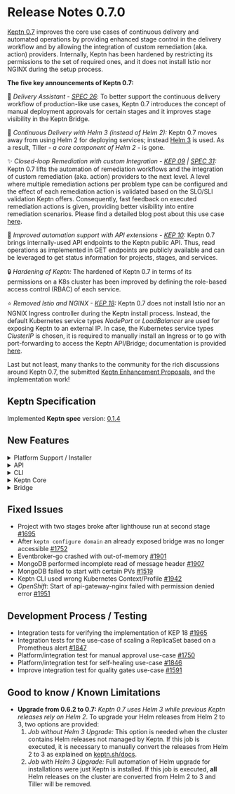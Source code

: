 # Release Notes 0.7.0

[Keptn 0.7](https://medium.com/keptn/advanced-production-support-with-keptn-0-7-d24f9cac8805) improves the core use cases of continuous delivery and automated operations by providing enhanced stage control in the delivery workflow and by allowing the integration of custom remediation (aka. action) providers. Internally, Keptn has been hardened by restricting its permissions to the set of required ones, and it does not install Istio nor NGINX during the setup process. 

**The five key announcements of Keptn 0.7:**

:rocket: *Delivery Assistant - [SPEC 26](https://github.com/keptn/spec/pull/26)*: To better support the continuous delivery workflow of production-like use cases, Keptn 0.7 introduces the concept of manual deployment approvals for certain stages and it improves stage visibility in the Keptn Bridge.

:star2: *Continuous Delivery with Helm 3 (instead of Helm 2):* Keptn 0.7 moves away from using Helm 2 for deploying services; instead [Helm 3](https://helm.sh/blog/helm-3-released/) is used. As a result, Tiller - *a core component of Helm 2* - is gone. 

:sparkles: *Closed-loop Remediation with custom Integration  - [KEP 09](https://github.com/keptn/enhancement-proposals/pull/9) | [SPEC 31](https://github.com/keptn/spec/pull/31):* Keptn 0.7 lifts the automation of remediation workflows and the integration of custom remediation (aka. action) providers to the next level. A level where multiple remediation actions per problem type can be configured and the effect of each remediation action is validated based on the SLO/SLI validation Keptn offers. Consequently, fast feedback on executed remediation actions is given, providing better visibility into entire remediation scenarios. Please find a detailed blog post about this use case [here](https://medium.com/keptn/closed-loop-remediation-with-custom-integrations-43bde377b796).

:tada: *Improved automation support with API extensions - [KEP 10](https://github.com/keptn/enhancement-proposals/pull/10):* Keptn 0.7 brings internally-used API endpoints to the Keptn public API. Thus, read operations as implemented in GET endpoints are publicly available and can be leveraged to get status information for projects, stages, and services.

:lock: *Hardening of Keptn:* The hardened of Keptn 0.7 in terms of its permissions on a K8s cluster has been improved by defining the role-based access control (RBAC) of each service.  

:star: *Removed Istio and NGINX - [KEP 18](https://github.com/keptn/enhancement-proposals/pull/18):* Keptn 0.7 does not install Istio nor an NGNIX Ingress controller during the Keptn install process. Instead, the default Kubernetes service types *NodePort* or *LoadBalancer* are used for exposing Keptn to an external IP. In case, the Kubernetes service types *ClusterIP* is chosen, it is required to manually install an Ingress or to go with port-forwarding to access the Keptn API/Bridge; documentation is provided [here](https://keptn.sh/docs/0.7.x/operate/install/).

Last but not least, many thanks to the community for the rich discussions around Keptn 0.7, the submitted [Keptn Enhancement Proposals](https://github.com/keptn/enhancement-proposals), and the implementation work!

## Keptn Specification

Implemented **Keptn spec** version: [0.1.4](https://github.com/keptn/spec/tree/0.1.4)

## New Features

<details><summary>Platform Support / Installer</summary>
<p>

- Kubernetes 1.14 - 1.18 support [#1777](https://github.com/keptn/keptn/issues/1777)
- Keptn on K3s support [#1896](https://github.com/keptn/keptn/issues/1896)
- *Hardening:* Use K8s service account with a restricted set of permissions instead of cluster-admin [#1862](https://github.com/keptn/keptn/issues/1862)
- *Hardening:* Added Kubernetes recommended labels to the Keptn installation [#1996](https://github.com/keptn/keptn/issues/1996)
- *Installer*: Removed Istio and NGNIX from installer [#1960](https://github.com/keptn/keptn/issues/1960)
- *OpenShift:* `keptn uninstall` command mistakenly recommended to delete several OpenShift namespaces [#1781](https://github.com/keptn/keptn/issues/1781)

</p>
</details>

<details><summary>API</summary>
<p>

- Expose `/event` endpoint from mongodb-datastore to the public Keptn API [#1791](https://github.com/keptn/keptn/issues/1791)
- Change Keptn API and Keptn Bridge path on ingress from subdomain to suffix [#1994](https://github.com/keptn/keptn/issues/1994)
- Retrieve metadata of Keptn installation [#1843](https://github.com/keptn/keptn/issues/1843)
- *Keptn Configure Bridge:* Do not expose the service, nor apply Istio/NGINX manifests [#1962](https://github.com/keptn/keptn/issues/1962) 

</p>
</details>


<details><summary>CLI</summary>
<p>

- Polished the user output and checked links [#2042](https://github.com/keptn/keptn/issues/2042)
- Removed `--scheme=http` when using Keptn CLI with HTTP instead of HTTPs [#1948](https://github.com/keptn/keptn/issues/1948)
- `keptn onboard service` is aborted when continuous.delivery is not installed [#2047](https://github.com/keptn/keptn/issues/2047)
- `keptn install` removed anything related to Istio and NGINX [#1961](https://github.com/keptn/keptn/issues/1961)
- `keptn install` only differentiates between Kubernetes and Openshift in the `--platform` flag [#1967](https://github.com/keptn/keptn/issues/1967)
- Keptn generate support-archive should have a separate check for ingress options [#1941](https://github.com/keptn/keptn/issues/1941)
- Show warning when creating a project without Git upstream [#1840](https://github.com/keptn/keptn/issues/1840)
- Allow specifying an upstream Git for existing projects [#1517](https://github.com/keptn/keptn/issues/1517)
- Allow user to send an approval event to the provided stage and to approve a deployment using the CLI [#1749](https://github.com/keptn/keptn/issues/1749)
- Removed fixed host header `api.keptn` in CLI commands [#1797](https://github.com/keptn/keptn/issues/1797)
- Implemented delivery assistant for approving a deployment [#1835](https://github.com/keptn/keptn/issues/1835)
- Implemented get projects, services, stages, and metadata [#1624](https://github.com/keptn/keptn/issues/1624)
- Enforce username and password when configuring Keptn Bridge [#1893](https://github.com/keptn/keptn/issues/1893)
- Improved the output of Keptn CLI for troubleshooting [#1928](https://github.com/keptn/keptn/issues/1928)

</p>
</details>

<details><summary>Keptn Core</summary>
<p>

- *configuration-service:*
  * Manage open remediation workflows in the materialized view [#1848](https://github.com/keptn/keptn/issues/1848)
  * Allow retrieving all open approval events for a specific project, stage, and service [#1757](https://github.com/keptn/keptn/issues/1757)

- *gatekeeper-service:*
  * React on an approval.finished event to send configuration.changed event for the current stage [#1737](https://github.com/keptn/keptn/issues/1737)
  * Read approval_strategy and send event based on configured strategy and evaluation result [#1658](https://github.com/keptn/keptn/issues/1658)

- *helm-service:*
  * Introduce a new ConfigMap for INGRESS_HOSTNAME_SUFFIX [#1963](https://github.com/keptn/keptn/issues/1963)
  * Gateway in generated VirtualServices is configurable via environment variable [#1986](https://github.com/keptn/keptn/issues/1986)

- *jmeter-service:*
  * Properly handle errors from configuration-service [#1480](https://github.com/keptn/keptn/issues/1480)

- *mongodb-service:*
  * Manage open approval events in a collection [#1756](https://github.com/keptn/keptn/issues/1756)
  * Moved MongoDB credentials into a Kubernetes secret [#1528](https://github.com/keptn/keptn/issues/1528) 
  * Increased MongoDB datastore volume size [#1900](https://github.com/keptn/keptn/issues/1900)

- *remediation-service:*
  * Extracted featuretoggle action from remediation-service into *unleash-service* [#1816](https://github.com/keptn/keptn/issues/1816)
  * Moved functionality of scaler to *helm-service* [#1817](https://github.com/keptn/keptn/issues/1817)
  * Moved posting Dynatrace problem comments to *dynatrace-service* [#1818](https://github.com/keptn/keptn/issues/1818)
  * React on problem.open and process pre-defined workflow: trigger action, wait, evaluate, continue remediation or send a remediation.finished [#1849](https://github.com/keptn/keptn/issues/1849)

</p>
</details>

<details><summary>Bridge</summary>
<p>

- Update UI look-and-feel [#1974](https://github.com/keptn/keptn/issues/1974)
- Splitted UI into *Environment* and *Services* view [#1698](https://github.com/keptn/keptn/issues/1698)
- *Environment view:* Click on stage shows stage information and currently deployed services in a panel on the right-side [#1699](https://github.com/keptn/keptn/issues/1699)
- *Environment view:* Displays that a service is *out-of-sync* in stage overview and detail info [#1700](https://github.com/keptn/keptn/issues/1700)
- *Environment view:* Introduced buttons to approve/decline a deployment of a service that is *out-of-sync* [#1701](https://github.com/keptn/keptn/issues/1701)
- *Environment view:* Shows status information in stages when stage is empty (no service deployed) [#1860](https://github.com/keptn/keptn/issues/1860)
- Changed horizontal axis of the bar chart from a timeline to fixed distances [#1668](https://github.com/keptn/keptn/issues/1668)
- Get HeatMap of evaluation-done event including a deep link into Bridge [#1677](https://github.com/keptn/keptn/issues/1677)
- Provide a "COPY JSON" button on the Bridge [#1794](https://github.com/keptn/keptn/issues/1794)
- Improved JSON payload visualization [#1420](https://github.com/keptn/keptn/issues/1420)
- Use the public API for query list of projects, stages, and services instead of connecting directly to configuration-service [#1657](https://github.com/keptn/keptn/issues/1657)
- Notify user of new available Keptn Bridge in UI [#1547](https://github.com/keptn/keptn/issues/1547)
- Filter events in the list of root events [#1342](https://github.com/keptn/keptn/issues/1342)
- Unit tests for Bridge [#1486](https://github.com/keptn/keptn/issues/1486)

</p>
</details>

## Fixed Issues
- Project with two stages broke after lighthouse run at second stage [#1695](https://github.com/keptn/keptn/issues/1695)
- After `keptn configure domain` an already exposed bridge was no longer accessible [#1752](https://github.com/keptn/keptn/issues/1752)
- Eventbroker-go crashed with out-of-memory [#1901](https://github.com/keptn/keptn/issues/1901)
- MongoDB performed incomplete read of message header [#1907](https://github.com/keptn/keptn/issues/1907)
- MongoDB failed to start with certain PVs [#1519](https://github.com/keptn/keptn/issues/1519)
- Keptn CLI used wrong Kubernetes Context/Profile [#1942](https://github.com/keptn/keptn/issues/1942)
- *OpenShift*: Start of api-gateway-nginx failed with permission denied error [#1951](https://github.com/keptn/keptn/issues/1951)

## Development Process / Testing

- Integration tests for verifying the implementation of KEP 18 [#1965](https://github.com/keptn/keptn/issues/1965)
- Integration tests for the use-case of scaling a ReplicaSet based on a Prometheus alert [#1847](https://github.com/keptn/keptn/issues/1847)
- Platform/integration test for manual approval use-case [#1750](https://github.com/keptn/keptn/issues/1750)
- Platform/integration test for self-healing use-case [#1846](https://github.com/keptn/keptn/issues/1846)
- Improve integration test for quality gates use-case [#1591](https://github.com/keptn/keptn/issues/1591)

## Good to know / Known Limitations

* **Upgrade from 0.6.2 to 0.7:** *Keptn 0.7 uses Helm 3 while previous Keptn releases rely on Helm 2*. To upgrade  your Helm releases from Helm 2 to 3, two options are provided: 
  1. *Job without Helm 3 Upgrade:* This option is needed when the cluster contains Helm releases not managed by Keptn. If this job is executed, it is necessary to manually convert the releases from Helm 2 to 3 as explained on [keptn.sh/docs](https://keptn.sh/docs/0.7.0/operate/upgrade/#job-without-helm-3-0-upgrade).
  1. *Job with Helm 3 Upgrade:* Full automation of Helm upgrade for installations were just Keptn is installed. If this job is executed, **all** Helm releases on the cluster are converted from Helm 2 to 3 and Tiller will be removed.
  
